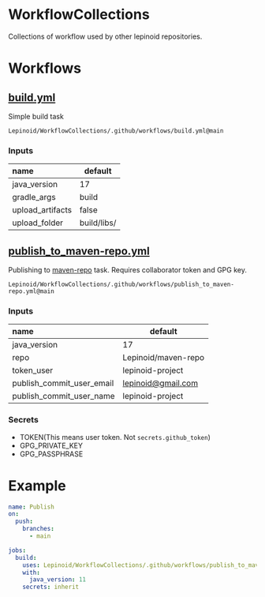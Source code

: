 # WorkflowCollections

Collections of workflow used by other lepinoid repositories.

# Workflows

## [build.yml](.github/workflows/build.yml)

Simple build task

`Lepinoid/WorkflowCollections/.github/workflows/build.yml@main`

### Inputs

| name             | default     |
| :--------------- | ----------- |
| java_version     | 17          |
| gradle_args      | build       |
| upload_artifacts | false       |
| upload_folder    | build/libs/ |


## [publish_to_maven-repo.yml](.github/workflows/publish_to_maven-repo.yml)

Publishing to [maven-repo](https://github.com/Lepinoid/maven-repo) task. Requires collaborator token and GPG key.

`Lepinoid/WorkflowCollections/.github/workflows/publish_to_maven-repo.yml@main`

### Inputs

| name                      | default             |
| :------------------------ | ------------------- |
| java_version              | 17                  |
| repo                      | Lepinoid/maven-repo |
| token_user                 | lepinoid-project    |
| publish_commit_user_email | lepinoid@gmail.com  |
| publish_commit_user_name  | lepinoid-project    |

### Secrets

- TOKEN(This means user token. Not `secrets.github_token`)
- GPG_PRIVATE_KEY
- GPG_PASSPHRASE

# Example

```yml
name: Publish
on:
  push:
    branches:
      - main

jobs:
  build:
    uses: Lepinoid/WorkflowCollections/.github/workflows/publish_to_maven-repo.yml@main
    with:
      java_version: 11
    secrets: inherit
```
